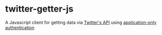 # twitter-getter-js
A Javascript client for getting data via [Twitter's API](https://dev.twitter.com/rest/public) using [application-only authentication](https://dev.twitter.com/oauth/application-only)
